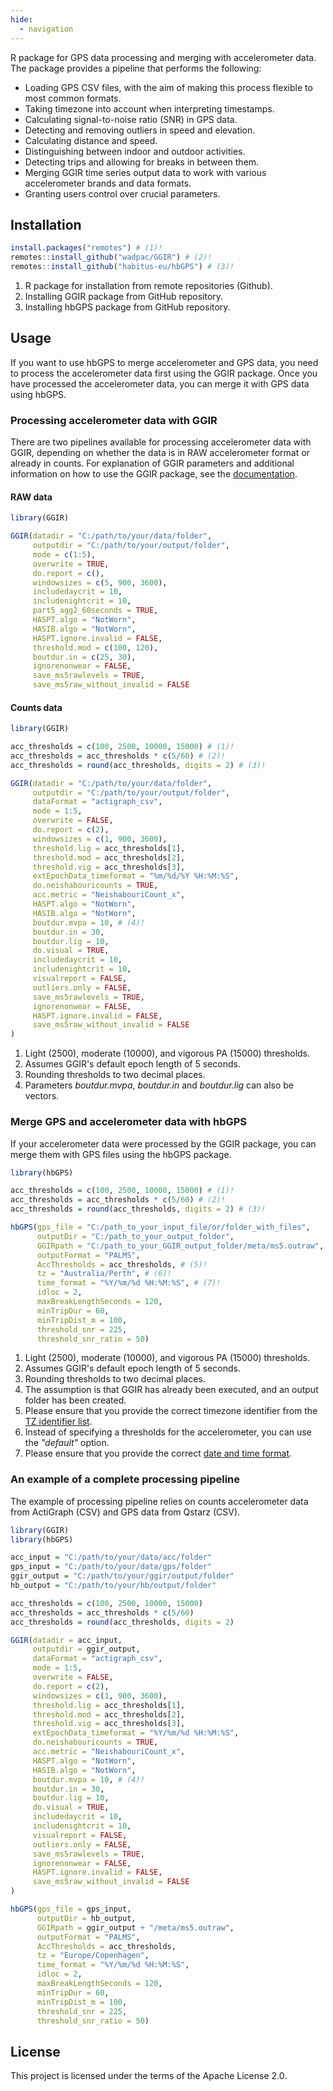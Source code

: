 ```yaml
---
hide:
  - navigation
---
```


R package for GPS data processing and merging with accelerometer data. The package provides a pipeline that performs the following:

- Loading GPS CSV files, with the aim of making this process flexible to most common formats. 
- Taking timezone into account when interpreting timestamps. 
- Calculating signal-to-noise ratio (SNR) in GPS data. 
- Detecting and removing outliers in speed and elevation. 
- Calculating distance and speed. 
- Distinguishing between indoor and outdoor activities. 
- Detecting trips and allowing for breaks in between them. 
- Merging GGIR time series output data to work with various accelerometer brands and data formats. 
- Granting users control over crucial parameters.

## Installation

``` r
install.packages("remotes") # (1)!
remotes::install_github("wadpac/GGIR") # (2)!
remotes::install_github("habitus-eu/hbGPS") # (3)!
```

1. R package for installation from remote repositories (Github).
2. Installing GGIR package from GitHub repository.
3. Installing hbGPS package from GitHub repository.

## Usage

If you want to use hbGPS to merge accelerometer and GPS data, you need to process the accelerometer data first using the GGIR package. Once you have processed the accelerometer data, you can merge it with GPS data using hbGPS.

### Processing accelerometer data with GGIR

There are two pipelines available for processing accelerometer data with GGIR, depending on whether the data is in RAW accelerometer format or already in counts. For explanation of GGIR parameters and additional information on how to use the GGIR package, see the [documentation](https://cran.r-project.org/web/packages/GGIR/vignettes/GGIR.html).

#### RAW data

``` r
library(GGIR)

GGIR(datadir = "C:/path/to/your/data/folder",
     outputdir = "C:/path/to/your/output/folder",
     mode = c(1:5),
     overwrite = TRUE,
     do.report = c(),
     windowsizes = c(5, 900, 3600),
     includedaycrit = 10,
     includenightcrit = 10,
     part5_agg2_60seconds = TRUE,
     HASPT.algo = "NotWorn",
     HASIB.algo = "NotWorn",
     HASPT.ignore.invalid = FALSE,
     threshold.mod = c(100, 120),
     boutdur.in = c(25, 30),
     ignorenonwear = FALSE,
     save_ms5rawlevels = TRUE,
     save_ms5raw_without_invalid = FALSE
```

#### Counts data

``` r
library(GGIR)

acc_thresholds = c(100, 2500, 10000, 15000) # (1)!
acc_thresholds = acc_thresholds * c(5/60) # (2)!
acc_thresholds = round(acc_thresholds, digits = 2) # (3)!

GGIR(datadir = "C:/path/to/your/data/folder",
     outputdir = "C:/path/to/your/output/folder",
     dataFormat = "actigraph_csv",
     mode = 1:5,
     overwrite = FALSE,
     do.report = c(2),
     windowsizes = c(1, 900, 3600),
     threshold.lig = acc_thresholds[1],
     threshold.mod = acc_thresholds[2],
     threshold.vig = acc_thresholds[3],
     extEpochData_timeformat = "%m/%d/%Y %H:%M:%S",
     do.neishabouricounts = TRUE,
     acc.metric = "NeishabouriCount_x",
     HASPT.algo = "NotWorn",
     HASIB.algo = "NotWorn",
     boutdur.mvpa = 10, # (4)!
     boutdur.in = 30,
     boutdur.lig = 10,
     do.visual = TRUE,
     includedaycrit = 10,
     includenightcrit = 10,
     visualreport = FALSE,
     outliers.only = FALSE,
     save_ms5rawlevels = TRUE,
     ignorenonwear = FALSE,
     HASPT.ignore.invalid = FALSE,
     save_ms5raw_without_invalid = FALSE
)
```

1. Light (2500), moderate (10000), and vigorous PA (15000) thresholds.
2. Assumes GGIR's default epoch length of 5 seconds.
3. Rounding thresholds to two decimal places.
4. Parameters *boutdur.mvpa*, *boutdur.in* and *boutdur.lig* can also be vectors.


### Merge GPS and accelerometer data with hbGPS

If your accelerometer data were processed by the GGIR package, you can merge them with GPS files using the hbGPS package.

``` r
library(hbGPS)

acc_thresholds = c(100, 2500, 10000, 15000) # (1)!
acc_thresholds = acc_thresholds * c(5/60) # (2)!
acc_thresholds = round(acc_thresholds, digits = 2) # (3)!

hbGPS(gps_file = "C:/path_to_your_input_file/or/folder_with_files",
      outputDir = "C:/path_to_your_output_folder",
      GGIRpath = "C:/path_to_your_GGIR_output_folder/meta/ms5.outraw", # (4)!,
      outputFormat = "PALMS",
      AccThresholds = acc_thresholds, # (5)!
      tz = "Australia/Perth", # (6)!
      time_format = "%Y/%m/%d %H:%M:%S", # (7)!
      idloc = 2,
      maxBreakLengthSeconds = 120,
      minTripDur = 60,
      minTripDist_m = 100,
      threshold_snr = 225,
      threshold_snr_ratio = 50) 
```

1. Light (2500), moderate (10000), and vigorous PA (15000) thresholds.
2. Assumes GGIR's default epoch length of 5 seconds.
3. Rounding thresholds to two decimal places.
4. The assumption is that GGIR has already been executed, and an output folder has been created.
5. Please ensure that you provide the correct timezone identifier from the [TZ identifier list](https://en.wikipedia.org/wiki/List_of_tz_database_time_zones).
6. Instead of specifying a thresholds for the accelerometer, you can use the *"default"* option.
7. Please ensure that you provide the correct [date and time format](https://sparkbyexamples.com/r-programming/dates-and-times-in-r/).


### An example of a complete processing pipeline

The example of processing pipeline relies on counts accelerometer data from ActiGraph (CSV) and GPS data from Qstarz (CSV).

``` r
library(GGIR)
library(hbGPS)

acc_input = "C:/path/to/your/data/acc/folder"
gps_input = "C:/path/to/your/data/gps/folder"
ggir_output = "C:/path/to/your/ggir/output/folder"
hb_output = "C:/path/to/your/hb/output/folder"

acc_thresholds = c(100, 2500, 10000, 15000)
acc_thresholds = acc_thresholds * c(5/60)
acc_thresholds = round(acc_thresholds, digits = 2)

GGIR(datadir = acc_input,
     outputdir = ggir_output,
     dataFormat = "actigraph_csv",
     mode = 1:5,
     overwrite = FALSE,
     do.report = c(2),
     windowsizes = c(1, 900, 3600),
     threshold.lig = acc_thresholds[1],
     threshold.mod = acc_thresholds[2],
     threshold.vig = acc_thresholds[3],
     extEpochData_timeformat = "%Y/%m/%d %H:%M:%S",
     do.neishabouricounts = TRUE,
     acc.metric = "NeishabouriCount_x",
     HASPT.algo = "NotWorn",
     HASIB.algo = "NotWorn",
     boutdur.mvpa = 10, # (4)!
     boutdur.in = 30,
     boutdur.lig = 10,
     do.visual = TRUE,
     includedaycrit = 10,
     includenightcrit = 10,
     visualreport = FALSE,
     outliers.only = FALSE,
     save_ms5rawlevels = TRUE,
     ignorenonwear = FALSE,
     HASPT.ignore.invalid = FALSE,
     save_ms5raw_without_invalid = FALSE
)

hbGPS(gps_file = gps_input,
      outputDir = hb_output,
      GGIRpath = ggir_output + "/meta/ms5.outraw",
      outputFormat = "PALMS",
      AccThresholds = acc_thresholds,
      tz = "Europe/Copenhagen",
      time_format = "%Y/%m/%d %H:%M:%S",
      idloc = 2,
      maxBreakLengthSeconds = 120,
      minTripDur = 60,
      minTripDist_m = 100,
      threshold_snr = 225,
      threshold_snr_ratio = 50) 

```

## License

This project is licensed under the terms of the Apache License 2.0.

